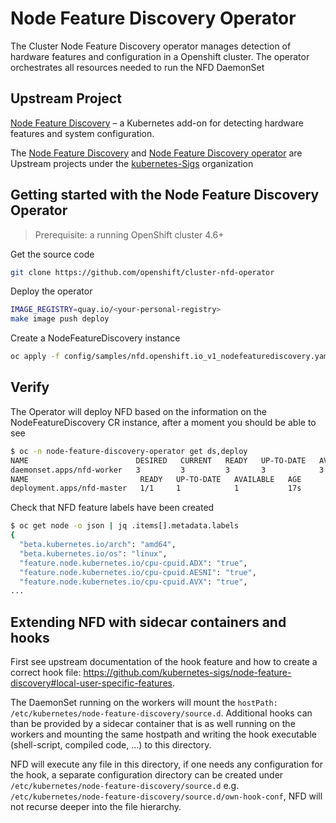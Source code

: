 # Node Feature Discovery Operator
 The Cluster Node Feature Discovery operator manages detection of hardware features and configuration in a Openshift cluster. The operator orchestrates all resources needed to run the NFD DaemonSet

## Upstream Project

[Node Feature Discovery](https://github.com/kubernetes-sigs/node-feature-discovery) – a Kubernetes add-on for detecting hardware features and system configuration.

The [Node Feature Discovery](https://kubernetes-sigs.github.io/node-feature-discovery/stable/get-started/index.html) and [Node Feature Discovery operator](https://kubernetes-sigs.github.io/node-feature-discovery-operator/stable/get-started/index.html) are Upstream projects under the [kubernetes-Sigs](https://github.com/kubernetes-sigs) organization

## Getting started with the Node Feature Discovery Operator

> Prerequisite: a running OpenShift cluster 4.6+

Get the source code

```bash
git clone https://github.com/openshift/cluster-nfd-operator
```

Deploy the operator

```bash
IMAGE_REGISTRY=quay.io/<your-personal-registry>
make image push deploy
```

Create a NodeFeatureDiscovery instance

```bash
oc apply -f config/samples/nfd.openshift.io_v1_nodefeaturediscovery.yaml
```

## Verify

The Operator will deploy NFD based on the information
on the NodeFeatureDiscovery CR instance,
after a moment you should be able to see

```bash
$ oc -n node-feature-discovery-operator get ds,deploy
NAME                        DESIRED   CURRENT   READY   UP-TO-DATE   AVAILABLE   NODE SELECTOR   AGE
daemonset.apps/nfd-worker   3         3         3       3            3           <none>          5s
NAME                         READY   UP-TO-DATE   AVAILABLE   AGE
deployment.apps/nfd-master   1/1     1            1           17s
```

Check that NFD feature labels have been created

```bash
$ oc get node -o json | jq .items[].metadata.labels
{
  "beta.kubernetes.io/arch": "amd64",
  "beta.kubernetes.io/os": "linux",
  "feature.node.kubernetes.io/cpu-cpuid.ADX": "true",
  "feature.node.kubernetes.io/cpu-cpuid.AESNI": "true",
  "feature.node.kubernetes.io/cpu-cpuid.AVX": "true",
...
```

## Extending NFD with sidecar containers and hooks

First see upstream documentation of the hook feature and how to create a correct hook file:
https://github.com/kubernetes-sigs/node-feature-discovery#local-user-specific-features.

The DaemonSet running on the workers will mount the `hostPath: /etc/kubernetes/node-feature-discovery/source.d`. Additional hooks can than be provided by a sidecar container that is as well running on the workers and mounting the same hostpath and writing the hook executable (shell-script, compiled code, ...) to this directory.

NFD will execute any file in this directory, if one needs any configuration for the hook, a separate configuration directory can be created under `/etc/kubernetes/node-feature-discovery/source.d` e.g. `/etc/kubernetes/node-feature-discovery/source.d/own-hook-conf`, NFD will not recurse deeper into the file hierarchy.
